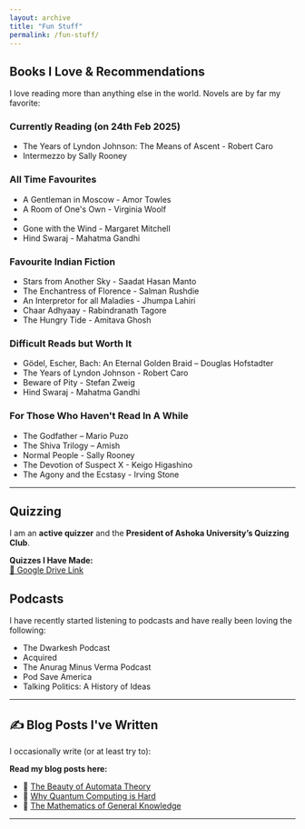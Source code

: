 ```yaml
---
layout: archive
title: "Fun Stuff"
permalink: /fun-stuff/
---
```

## Books I Love & Recommendations
I love reading more than anything else in the world. Novels are by far my favorite:

### Currently Reading (on 24th Feb 2025)
- The Years of Lyndon Johnson: The Means of Ascent - Robert Caro
- Intermezzo by Sally Rooney


### All Time Favourites
- A Gentleman in Moscow - Amor Towles
- A Room of One's Own - Virginia Woolf
- 
- Gone with the Wind - Margaret Mitchell
- Hind Swaraj - Mahatma Gandhi

### Favourite Indian Fiction
- Stars from Another Sky - Saadat Hasan Manto
- The Enchantress of Florence - Salman Rushdie
- An Interpretor for all Maladies - Jhumpa Lahiri
- Chaar Adhyaay - Rabindranath Tagore
- The Hungry Tide - Amitava Ghosh

### Difficult Reads but Worth It
- Gödel, Escher, Bach: An Eternal Golden Braid – Douglas Hofstadter
- The Years of Lyndon Johnson - Robert Caro
- Beware of Pity - Stefan Zweig
- Hind Swaraj - Mahatma Gandhi

### For Those Who Haven't Read In A While
- The Godfather – Mario Puzo
- The Shiva Trilogy – Amish
- Normal People - Sally Rooney
- The Devotion of Suspect X - Keigo Higashino
- The Agony and the Ecstasy - Irving Stone

---

## Quizzing
I am an **active quizzer** and the **President of Ashoka University’s Quizzing Club**.

**Quizzes I Have Made:**  
[🔗 Google Drive Link](https://your-google-drive-link-here)


## Podcasts

I have recently started listening to podcasts and have really been loving the following:

- The Dwarkesh Podcast
- Acquired
- The Anurag Minus Verma Podcast
- Pod Save America
- Talking Politics: A History of Ideas


---

## ✍️ Blog Posts I've Written
I occasionally write (or at least try to):

**Read my blog posts here:**
- 📝 [The Beauty of Automata Theory](https://your-blog-link-1.com)
- 📝 [Why Quantum Computing is Hard](https://your-blog-link-2.com)
- 📝 [The Mathematics of General Knowledge](https://your-blog-link-3.com)

---
